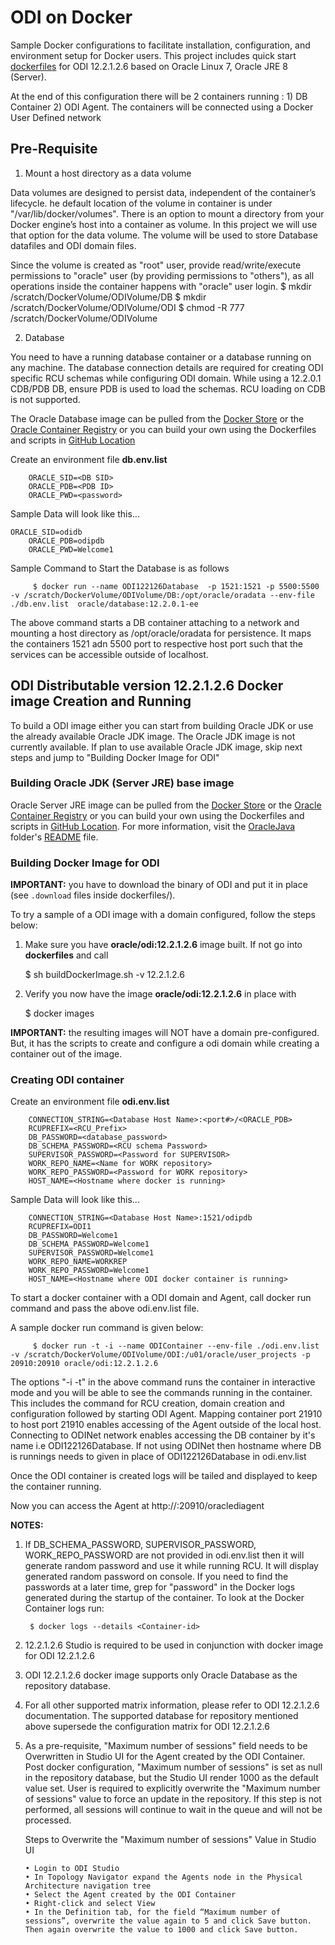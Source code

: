 ODI on Docker
=============
Sample Docker configurations to facilitate installation, configuration, and environment setup for Docker users. This project includes quick start [dockerfiles](dockerfiles/) for ODI 12.2.1.2.6 based on Oracle Linux 7, Oracle JRE 8 (Server).

At the end of this configuration there will be 2 containers running : 1) DB Container 2) ODI Agent.
The containers will be connected using a Docker User Defined network 

## Pre-Requisite

1. Mount a host directory as a data volume

Data volumes are designed to persist data, independent of the container’s lifecycle. he default location of the volume in container is under "/var/lib/docker/volumes".
There is an option to mount a directory from your Docker engine’s host into a container as volume. In this project we will use that option for the data volume. 
The volume will be used to store Database datafiles and ODI domain files.

Since the volume is created as "root" user, provide read/write/execute permissions to "oracle" user (by providing permissions to "others"), as all operations inside the container happens with "oracle" user login.
       $ mkdir /scratch/DockerVolume/ODIVolume/DB
       $ mkdir /scratch/DockerVolume/ODIVolume/ODI
       $ chmod -R 777 /scratch/DockerVolume/ODIVolume

2. Database

You need to have a running database container or a database running on any machine. 
The database connection details are required for creating ODI specific RCU schemas while configuring ODI domain. 
While using a 12.2.0.1 CDB/PDB DB, ensure PDB is used to load the schemas. RCU loading on CDB is not supported.

The Oracle Database image can be pulled from the [Docker Store](https://store.docker.com/images/oracle-database-enterprise-edition) or the [Oracle Container Registry](https://container-registry.oracle.com) or you can build your own using the Dockerfiles and scripts in [GitHub Location](https://github.com/oracle/docker-images/tree/master/OracleDatabase/dockerfiles/12.2.0.1)

Create an environment file **db.env.list**

        ORACLE_SID=<DB SID>
        ORACLE_PDB=<PDB ID>
        ORACLE_PWD=<password>
        
Sample Data will look like this...

	ORACLE_SID=odidb
        ORACLE_PDB=odipdb
        ORACLE_PWD=Welcome1
        
Sample Command to Start the Database is as follows

         $ docker run --name ODI122126Database  -p 1521:1521 -p 5500:5500 -v /scratch/DockerVolume/ODIVolume/DB:/opt/oracle/oradata --env-file ./db.env.list  oracle/database:12.2.0.1-ee

The above command starts a DB container attaching to a network and mounting a host directory as /opt/oracle/oradata for persistence. 
It maps the containers 1521 adn 5500 port to respective host port such that the services can be accessible outside of localhost.

## ODI Distributable version 12.2.1.2.6 Docker image Creation and Running

To build a ODI image either you can start from building Oracle JDK or use the already available Oracle JDK image.
The Oracle JDK  image is not currently available.
If plan to use available Oracle JDK image, skip next steps and jump to "Building Docker Image for ODI"

### Building Oracle JDK (Server JRE) base image

Oracle Server JRE image can be pulled from the [Docker Store](https://store.docker.com/images/oracle-serverjre-8) or the [Oracle Container Registry](https://container-registry.oracle.com) or you can build your own using the Dockerfiles and scripts in [GitHub Location](https://github.com/oracle/docker-images/tree/master/OracleJava/java-8). For more information, visit the [OracleJava](../OracleJava) folder's [README](../OracleJava/README.md) file.

### Building Docker Image for ODI

**IMPORTANT:** you have to download the binary of ODI and put it in place (see `.download` files inside dockerfiles/<version>).


To try a sample of a ODI image with a domain configured, follow the steps below:

  1. Make sure you have **oracle/odi:12.2.1.2.6** image built. If not go into **dockerfiles** and call 

        $ sh buildDockerImage.sh -v 12.2.1.2.6

  2. Verify you now have the image **oracle/odi:12.2.1.2.6** in place with 

        $ docker images

**IMPORTANT:** the resulting images will NOT have a domain pre-configured. But, it has the scripts to create and configure a odi domain while creating a container out of the image.


### Creating ODI container

Create an environment file **odi.env.list**

        CONNECTION_STRING=<Database Host Name>:<port#>/<ORACLE_PDB>
        RCUPREFIX=<RCU_Prefix>
        DB_PASSWORD=<database_password>
        DB_SCHEMA_PASSWORD=<RCU schema Password>
        SUPERVISOR_PASSWORD=<Password for SUPERVISOR>
        WORK_REPO_NAME=<Name for WORK repository>
        WORK_REPO_PASSWORD=<Password for WORK repository>
        HOST_NAME=<Hostname where docker is running>
        
        
Sample Data will look like this...

        CONNECTION_STRING=<Database Host Name>:1521/odipdb
        RCUPREFIX=ODI1
        DB_PASSWORD=Welcome1
        DB_SCHEMA_PASSWORD=Welcome1
        SUPERVISOR_PASSWORD=Welcome1
        WORK_REPO_NAME=WORKREP
        WORK_REPO_PASSWORD=Welcome1
        HOST_NAME=<Hostname where ODI docker container is running>

To start a docker container with a ODI domain and Agent, call docker run command and pass the above odi.env.list file.

A sample docker run command is given below:

         $ docker run -t -i --name ODIContainer --env-file ./odi.env.list -v /scratch/DockerVolume/ODIVolume/ODI:/u01/oracle/user_projects -p 20910:20910 oracle/odi:12.2.1.2.6

The options "-i -t" in the above command runs the container in interactive mode and you will be able to see the commands running in the container. 
This includes the command for RCU creation, domain creation and configuration followed by starting ODI Agent. 
Mapping container port 21910 to host port 21910 enables accessing of the Agent outside of the local host.
Connecting to ODINet network enables accessing the DB container by it's name i.e ODI122126Database. If not using ODINet then hostname where DB is runnings needs to given in place of ODI122126Database in odi.env.list

Once the ODI container is created logs will be tailed and displayed to keep the container running.

Now you can access the Agent at http://<host name>:20910/oraclediagent 
         
**NOTES:** 

1) If DB_SCHEMA_PASSWORD, SUPERVISOR_PASSWORD, WORK_REPO_PASSWORD are not provided in odi.env.list then it will generate random password and use it while running RCU. It will display generated random password on console. If you need to find the passwords at a later time, grep for "password" in the Docker logs generated during the startup of the  container.  To look at the Docker Container logs run:

        $ docker logs --details <Container-id>


2) 12.2.1.2.6 Studio is required to be used in conjunction with docker image for ODI 12.2.1.2.6

3) ODI 12.2.1.2.6 docker image supports only Oracle Database as the repository database. 

4) For all other supported matrix information, please refer to ODI 12.2.1.2.6 documentation. The supported database for repository mentioned above supersede the configuration matrix for ODI 12.2.1.2.6

5) As a pre-requisite, "Maximum number of sessions" field needs to be Overwritten in Studio UI for the Agent created by the ODI Container. Post docker configuration, "Maximum number of sessions" is set as null in the repository database, but the Studio UI  render 1000 as the default value set. User is required  to explicitly overwrite the "Maximum number of sessions"  value to force an update in the repository. If this step is not performed, all sessions will continue to wait in the queue and will not be processed.

     Steps to Overwrite the "Maximum number of sessions"  Value in Studio UI

       • Login to ODI Studio
       • In Topology Navigator expand the Agents node in the Physical Architecture navigation tree
       • Select the Agent created by the ODI Container
       • Right-click and select View
       • In the Definition tab, for the field “Maximum number of sessions”, overwrite the value again to 5 and click Save button. Then again overwrite the value to 1000 and click Save button.



